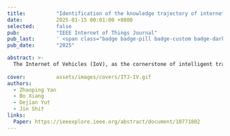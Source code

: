 ```yaml
---
title:          "Identification of the knowledge trajectory of internet of vehicles: From the perspective of main path analysis and topic analysis"
date:           2025-01-15 00:01:00 +0800
selected:       false
pub:            "IEEE Internet of Things Journal"
pub_last:       ' <span class="badge badge-pill badge-custom badge-dark">Journal</span>'
pub_date:       "2025"

abstract: >-
  The Internet of Vehicles (IoV), as the cornerstone of intelligent transportation systems, is gradually attracting attention and accumulated a large amount of literature. Therefore, this article employs citation analysis and topic analysis to analyze the research in the IoV field, revealing the knowledge evolution trajectory and development dynamics.
  
cover:          assets/images/covers/ITJ-IV.gif
authors:
  - Zhaoping Yan
  - Bo Xiang
  - Dejian Yu†
  - Jin Shi†
links:
  Paper: https://ieeexplore.ieee.org/abstract/document/10771802
---
```

